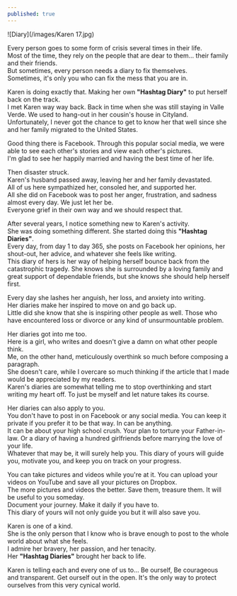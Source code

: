 ```yaml
---
published: true
---
```

![Diary](/images/Karen 17.jpg)

Every person goes to some form of crisis several times in their life.   
Most of the time, they rely on the people that are dear to them... their family and their friends.   
But sometimes, every person needs a diary to fix themselves.   
Sometimes, it's only you who can fix the mess that you are in.

Karen is doing exactly that. Making her own **"Hashtag Diary"** to put herself back on the track.   
I met Karen way way back. Back in time when she was still staying in Valle Verde. We used to hang-out in her cousin's house in Cityland.   
Unfortunately, I never got the chance to get to know her that well since she and her family migrated to the United States. 

Good thing there is Facebook. Through this popular social media, we were able to see each other's stories and view each other's pictures.   
I'm glad to see her happily married and having the best time of her life. 

Then disaster struck.   
Karen's husband passed away, leaving her and her family devastated.   
All of us here sympathized her, consoled her, and supported her.   
All she did on Facebook was to post her anger, frustration, and sadness almost every day. We just let her be.   
Everyone grief in their own way and we should respect that. 

After several years, I notice something new to Karen's activity.   
She was doing something different. She started doing this **"Hashtag Diaries"**.   
Every day, from day 1 to day 365, she posts on Facebook her opinions, her shout-out, her advice, and whatever she feels like writing.   
This diary of hers is her way of helping herself bounce back from the catastrophic tragedy. 
She knows she is surrounded by a loving family and great support of dependable friends, but she knows she should help herself first. 

Every day she lashes her anguish, her loss, and anxiety into writing.   
Her diaries make her inspired to move on and go back up.   
Little did she know that she is inspiring other people as well. Those who have encountered loss or divorce or any kind of unsurmountable problem. 

Her diaries got into me too.   
Here is a girl, who writes and doesn't give a damn on what other people think.   
Me, on the other hand, meticulously overthink so much before composing a paragraph.   
She doesn't care, while I overcare so much thinking if the article that I made would be appreciated by my readers.   
Karen's diaries are somewhat telling me to stop overthinking and start writing my heart off. 
To just be myself and let nature takes its course. 

Her diaries can also apply to you.   
You don't have to post in on Facebook or any social media. 
You can keep it private if you prefer it to be that way. In can be anything.   
It can be about your high school crush. Your plan to torture your Father-in-law. Or a diary of having a hundred girlfriends before marrying the love of your life.   
Whatever that may be, it will surely help you. This diary of yours will guide you, motivate you, and keep you on track on your progress.

You can take pictures and videos while you're at it. You can upload your videos on YouTube and save all your pictures on Dropbox.   
The more pictures and videos the better. Save them, treasure them. It will be useful to you someday.   
Document your journey. Make it daily if you have to.   
This diary of yours will not only guide you but it will also save you.

Karen is one of a kind.   
She is the only person that I know who is brave enough to post to the whole world about what she feels.   
I admire her bravery, her passion, and her tenacity.   
Her **"Hashtag Diaries"** brought her back to life. 

Karen is telling each and every one of us to... 
Be ourself, Be courageous and transparent. Get ourself out in the open. 
It's the only way to protect ourselves from this very cynical world.  